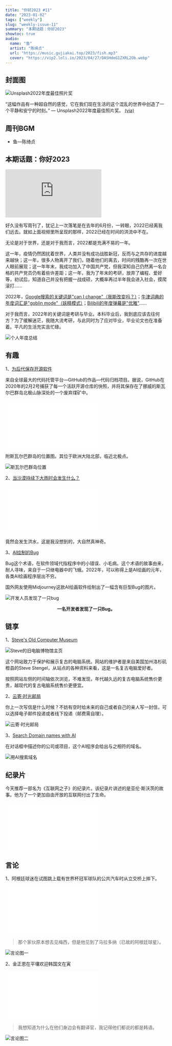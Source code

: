 ```yaml
---
title: "你好2023 #11"
date: "2023-01-02"
tags: ["weekly"]
slug: "weekly-issue-11"
summary: "本期话题：你好2023"
showtoc: true
audio:
  name: "鱼"
  artist: "陈绮贞"
  url: "https://music.gujiakai.top/2023/fish.mp3"
  cover: "https://vip2.loli.io/2023/04/27/DASHdeG1ZXRL2Ob.webp"
---
```


## 封面图

![Unsplash2022年度最佳照片奖](https://vip2.loli.io/2023/01/02/aEuIAXRplML1ib6.webp)

“这幅作品有一种超自然的感觉，它在我们现在生活的这个混乱的世界中创造了一个平静和安宁的时刻。” — Unsplash2022年度最佳照片奖。 [(via)](https://awards.unsplash.com/2022/#/community-photo)

## 周刊BGM

+ 鱼—陈绮贞

<div id="aplayer"></div>

## 本期话题：你好2023

<iframe src="https://player.bilibili.com/player.html?aid=519647638&bvid=BV1Wg411x7sx&cid=948309604&page=1&autoplay=0"  scrolling="no" border="0" frameborder="no" framespacing="0" allowfullscreen="true" class="bilibili"> </iframe>

好久没有写周刊了，犹记上一次落笔是在去年的6月份，一转眼，2022已经离我们远去。就如上面视频里所呈现的那样，2022已经在时间的洪流中不在。

无论是对于世界，还是对于我而言，2022都是充满不易的一年。

这一年，疫情仍然困扰着世界，人类并没有成功战胜新冠，反而与之共存的进度越来越快；这一年，很多人物离开了我们，随着他们的离去，时间的残酷再一次在世人眼前展现；这一年年末，我成功加入了中国共产党，但我深知自己仍然离一名合格的共产党员仍有着些许差距；这一年，我为了年末的考研，放弃了编程、爱好等，初试后，知道自己并没有把握一战成硕，大概率再过半年我会进入社会，摸爬滚打......

2022年，[Google搜索的关键词是"can I change"（我能改变吗？）](https://about.google/stories/year-in-search/)；[牛津词典的年度词汇是"goblin mode"（妖精模式）](https://languages.oup.com/word-of-the-year/2022/)；[Bilibili的年度弹幕是"优雅"](https://www.bilibili.com/blackboard/activity-Lvg7KQjIag.html)......


对于我而言，2022年的关键词是考研与毕业。本科毕业后，我到底应该去往何方？为了缓解迷茫，我随大流考研，与此同时为了应对毕业，毕业论文也在准备着。平凡的生活充实且忙碌。

![个人年度总结](https://vip2.loli.io/2023/01/02/KgnlDVQxm6biZA9.webp)



## 有趣

1、[为后代保存开源软件](https://archiveprogram.github.com/)

来自全球最大的代码托管平台—GitHub的作品—代码归档项目。据说，GitHub在2020年的2月2号捕获了每一个活跃开源仓库的快照，并将其保存在了挪威的斯瓦尔巴群岛北极山脉深处的一个废弃煤矿中。

<iframe src="//player.bilibili.com/player.html?aid=711477211&bvid=BV1rD4y1m78m&cid=214423471&page=1&autoplay=0" scrolling="no" border="0" frameborder="no" framespacing="0" allowfullscreen="true" class="bilibili"> </iframe>

附斯瓦尔巴群岛的位置图。其位于欧洲大陆北部，临近北极点。

![斯瓦尔巴群岛位置](https://vip2.loli.io/2023/01/02/O3Q47U8tDaV1IH2.webp)



2、[当沙漠持续下大雨时会发生什么？](https://www.reddit.com/r/MTRelaxation67/comments/z88ihb/what_happens_when_a_desert_gets_rain/)

<iframe src="//player.bilibili.com/player.html?aid=222212428&bvid=BV198411E7e2&cid=948497301&page=1&autoplay=0" scrolling="no" border="0" frameborder="no" framespacing="0" allowfullscreen="true" class="bilibili"> </iframe>

竟然会发生洪水，这是我没想到的，大自然真神奇。

3、[AI绘制的Bug](https://www.reddit.com/r/weirddalle/comments/zi14ae/a_developer_finding_a_bug_now_even_more_literal/)

Bug这个术语，在软件领域代指程序中的小错误、小毛病。这个术语的故事由来，耐人寻味，来自于一只继电器中的飞蛾。2022年，可以称得上是AI绘画的元年，各类AI绘画程序层出不穷。

国外网友使用Midjourney这款AI绘画软件绘制出了一幅含有巨型Bug的图片。

![开发人员发现了一只bug](https://vip2.loli.io/2023/01/02/2GXpwSm9gbKYNkP.webp)

<center><b>一名开发者发现了一只Bug。</b></center>



## 链享

1、[Steve's Old Computer Museum](http://oldcomputers.net/)

![Steve的旧电脑博物馆主页](https://vip2.loli.io/2023/01/02/hvIUFY1OsCun3WG.webp)

这个网站致力于保护和展示复古的电脑系统。网站的维护者是来自美国加州洛杉矶橙县的Steve Stengel，从站点的各种资料来看，这是一名复古电脑爱好者。

按照网站左侧的时间轴依次浏览，不难发现，年代越久远的复古电脑系统售价更贵，越现代的复古电脑系统售价更便宜。

2、[云寄·时光邮局](https://mail.totime.cn/)

你上一次写信是什么时候？不妨有空时给未来的自己或者自己的亲人写一封信，可以选择电子邮件投递或者线下投递（邮费需自理）。

![云寄·时光邮局](https://vip2.loli.io/2023/01/02/hqfUyZFOr8pT2cl.webp)

3、[Search Domain names with AI](https://smartynames.com/)

在对话框中描述你的公司或项目，这个AI程序会给出与之相符的域名。

![用AI搜索域名](https://vip2.loli.io/2023/01/03/qEVwyag3XLeK5T9.webp)



## 纪录片

今天推荐一部名为《互联网之子》的纪录片。该纪录片讲述的是亚伦·斯沃茨的故事。他为了一个更加自由开放的互联网付出了生命。

<iframe src="//player.bilibili.com/player.html?aid=16549975&bvid=BV1rx411V75r&cid=26994578&page=1&autoplay=0" scrolling="no" border="0" frameborder="no" framespacing="0" allowfullscreen="true" class="bilibili"> </iframe>



## 言论

1、阿根廷球迷在试图跳上载有世界杯冠军球队的公共汽车时从立交桥上摔下。

<iframe src="//player.bilibili.com/player.html?aid=692206780&bvid=BV1Z24y1v7ix&cid=949017983&page=1&autoplay=0" scrolling="no" border="0" frameborder="no" framespacing="0" allowfullscreen="true" class="bilibili"> </iframe>

> 那个家伙原本想去见梅西，但是他见到了马拉多纳（已故的阿根廷球星）。

![言论图一](https://vip2.loli.io/2023/01/03/MJ3pTB2ifegnqxb.webp)

2、金正恩在平壤欢迎韩国文在寅

<iframe src="//player.bilibili.com/player.html?aid=31962726&bvid=BV1NW411C76X&cid=55906755&page=1&autoplay=0" scrolling="no" border="0" frameborder="no" framespacing="0" allowfullscreen="true" class="bilibili"> </iframe>

> 我想知道为什么在他们身边会有翻译官，我记得他们都说的都是韩语。

![言论图二](https://vip2.loli.io/2023/01/03/xyYFH9dkIvr8UmM.webp)

